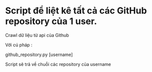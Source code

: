 # Script để liệt kê tất cả các GitHub repository của 1 user.
Crawl dữ liệu từ api của Github

Với cú pháp :

github_repository.py [username]

Script sẽ trả về chuỗi các repository của username 
